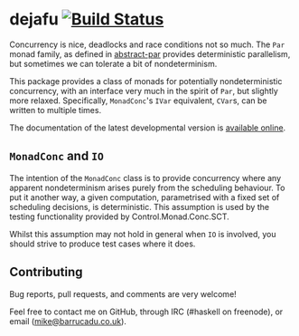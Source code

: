 dejafu [![Build Status][build-status]][build-log]
======

Concurrency is nice, deadlocks and race conditions not so much. The
`Par` monad family, as defined in [abstract-par][] provides
deterministic parallelism, but sometimes we can tolerate a bit of
nondeterminism.

This package provides a class of monads for potentially
nondeterministic concurrency, with an interface very much in the
spirit of `Par`, but slightly more relaxed. Specifically,
`MonadConc`'s `IVar` equivalent, `CVar`s, can be written to multiple
times.

The documentation of the latest developmental version is
[available online][docs].

`MonadConc` and `IO`
--------------------

The intention of the `MonadConc` class is to provide concurrency where
any apparent nondeterminism arises purely from the scheduling
behaviour. To put it another way, a given computation, parametrised
with a fixed set of scheduling decisions, is deterministic. This
assumption is used by the testing functionality provided by
Control.Monad.Conc.SCT.

Whilst this assumption may not hold in general when `IO` is involved,
you should strive to produce test cases where it does.

Contributing
------------

Bug reports, pull requests, and comments are very welcome!

Feel free to contact me on GitHub, through IRC (#haskell on freenode),
or email (mike@barrucadu.co.uk).

[build-status]: http://ci.barrucadu.co.uk/job/(dejafu)/job/dejafu/badge/icon?style=plastic
[build-log]:    http://ci.barrucadu.co.uk/job/(dejafu)/job/dejafu/
[docs]:         https://barrucadu.github.io/dejafu
[abstract-par]: https://hackage.haskell.org/package/abstract-par/docs/Control-Monad-Par-Class.html
